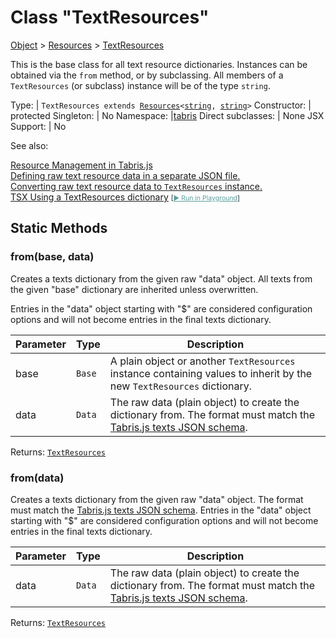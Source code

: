 ---
---
# Class "TextResources"

<a href="https://developer.mozilla.org/en-US/docs/Web/JavaScript/Reference/Global_Objects/Object" title="View &quot;Object&quot; on MDN">Object</a> > <a href="Resources.html" title="Resources Class Reference">Resources</a> > <a href="#" >TextResources</a>

This is the base class for all text resource dictionaries. Instances can be obtained via the `from` method, or by subclassing. All members of a `TextResources` (or subclass) instance will be of the type `string`.


Type: | <code style="white-space: nowrap">TextResources extends <a href="Resources.html" title="Resources Class Reference">Resources</a>&lt;<a href="https://developer.mozilla.org/en-US/docs/Web/JavaScript/Data_structures#string_type" title="View &quot;string&quot; on MDN">string</a>, <a href="https://developer.mozilla.org/en-US/docs/Web/JavaScript/Data_structures#string_type" title="View &quot;string&quot; on MDN">string</a>&gt;</code>
Constructor: | protected
Singleton: | No
Namespace: |<a href="../modules.html#startup" >tabris</a>
Direct subclasses: | None
JSX Support: | No



See also:
  
[Resource Management in Tabris.js](../resource-management.md)  
[Defining raw text resource data in a separate JSON file.](https://github.com/eclipsesource/tabris-js/tree/v3.8.0/schema/texts.json)  
[Converting raw text resource data to `TextResources` instance.](https://github.com/eclipsesource/tabris-js/tree/v3.8.0/snippets/resources/index.ts)  
[<span class='language tsx'>TSX</span> Using a TextResources dictionary](https://github.com/eclipsesource/tabris-js/tree/v3.8.0/snippets/resource-management.tsx) <span style="font-size: 75%;">[<a href="https://playground.tabris.com/?gitref=v3.8.0&snippet=resource-management.tsx" style="color: cadetblue;">► Run in Playground</a>]</span>

## Static Methods

### from(base, data)



Creates a texts dictionary from the given raw "data" object. All texts from the given "base" dictionary are inherited unless overwritten.

Entries in the "data" object starting with "$" are considered configuration options and will not become entries in the final texts dictionary.


Parameter|Type|Description
-|-|-
base | <code style="white-space: nowrap">Base</code> | A plain object or another `TextResources` instance containing values to inherit by the new `TextResources` dictionary.
data | <code style="white-space: nowrap">Data</code> | The raw data (plain object) to create the dictionary from. The format must match the [Tabris.js texts JSON schema](https://github.com/eclipsesource/tabris-js/tree/v3.8.0/schema/texts.json).


Returns: <code style="white-space: nowrap"><a href="#" >TextResources</a></code>

### from(data)



Creates a texts dictionary from the given raw "data" object. The format must match the [Tabris.js texts JSON schema](https://github.com/eclipsesource/tabris-js/tree/v3.8.0/schema/texts.json). Entries in the "data" object starting with "$" are considered configuration options and will not become entries in the final texts dictionary.


Parameter|Type|Description
-|-|-
data | <code style="white-space: nowrap">Data</code> | The raw data (plain object) to create the dictionary from. The format must match the [Tabris.js texts JSON schema](https://github.com/eclipsesource/tabris-js/tree/v3.8.0/schema/texts.json).


Returns: <code style="white-space: nowrap"><a href="#" >TextResources</a></code>


